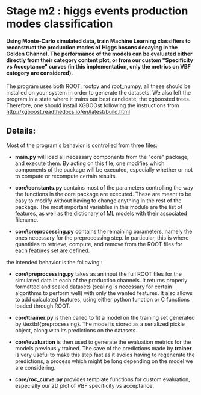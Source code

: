 # Stage m2 : higgs events production modes classification



#### Using Monte-Carlo simulated data, train Machine Learning classifiers to reconstruct the production modes of Higgs bosons decaying in the Golden Channel. The performance of the models can be evaluated either directly from their category content plot, or from our custom  "Specificity vs Acceptance" curves (in this implementation, only the metrics on VBF category are considered).


The program uses both ROOT, rootpy and root_numpy, all these should be installed on your system in order to generate the datasets.
We also left the program in a state where it trains our best candidate, the xgboosted trees. Therefore, one should install XGBOOst following the instructions from http://xgboost.readthedocs.io/en/latest/build.html 


## Details:

Most of the program's behavior is controlled from three files: 

- __main.py__ will load all necessary components from the "core" package, and execute them. By acting on this file, one modifies which components of the package will be executed, especially whether or not to compute or recompute certain results. 

- __core\constants.py__ contains most of the parameters controlling the way the functions in the core package are executed. These are meant to be easy to modify without having to change anything in the rest of the package. The most important variables in this module are the list of features, as well as the dictionary of ML models with their associated filename.

- __core\preprocessing.py__ contains the remaining parameters, namely the ones necessary for the preprocessing step. In particular, this is where quantities to retrieve, compute, and remove from the ROOT files for each features set are defined.


the intended behavior is the following :

- __core\preprocessing.py__ takes as an input the full ROOT files for the simulated data in each of the production channels. It returns properly formatted and scaled datasets (scaling is necessary for certain algorithms to perform well) with only the wanted features. It also allows to add calculated features, using either python function or C functions loaded through ROOT.

- __core\trainer.py__ is then called to fit a model on the training set generated by \textbf{preprocessing}. The model is stored as a serialized pickle object, along with its predictions on the datasets.

- __core\evaluation__ is then used to generate the evaluation metrics for the models previously trained. The save of the predictions made by __trainer__ is very useful to make this step fast as it avoids having to regenerate the predictions, a process which might be long depending on the model we are considering.

- __core/roc_curve.py__  provides template functions for custom evaluation, especially our 2D plot of VBF specificity vs acceptance.

